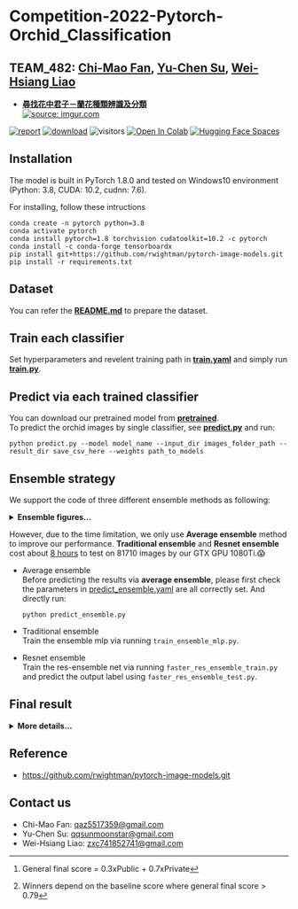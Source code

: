 # Competition-2022-Pytorch-Orchid_Classification  
## TEAM_482: [Chi-Mao Fan](https://github.com/FanChiMao), [Yu-Chen Su](https://github.com/Modovado), [Wei-Hsiang Liao](https://github.com/zxc741852741)  

- [**尋找花中君子－蘭花種類辨識及分類**](https://tbrain.trendmicro.com.tw/Competitions/Details/20)  
<a href="https://tbrain.trendmicro.com.tw/Competitions/Details/20"><img src="https://i.imgur.com/Ubhj0LR.png" title="source: imgur.com" /></a>  

[![report](https://img.shields.io/badge/Supplementary-Report-yellow)](https://drive.google.com/drive/folders/1NzX75sgm8Z4br_NVP4SDZ80CjpjfUb_f?usp=sharing) [![download](https://img.shields.io/github/downloads/FanChiMao/Competition-2022-Pytorch-Orchid_Classification/total)](https://github.com/FanChiMao/Competition-2022-Pytorch-Orchid_Classification/releases/tag/v0.0) ![visitors](https://visitor-badge.glitch.me/badge?page_id=FanChiMao/Orchid_AICUP) [![Open In Colab](https://colab.research.google.com/assets/colab-badge.svg)](https://colab.research.google.com/drive/1TAlJB2QhbgE6fW-a3qph8bJr0blbQvzN?usp=sharing) [![Hugging Face Spaces](https://img.shields.io/badge/%F0%9F%A4%97%20Hugging%20Face-Spaces-blue)](https://huggingface.co/spaces/52Hz/Orchid_classification_AICUP)  

## Installation
The model is built in PyTorch 1.8.0 and tested on Windows10 environment  
(Python: 3.8, CUDA: 10.2, cudnn: 7.6).  

For installing, follow these intructions
```
conda create -n pytorch python=3.8  
conda activate pytorch  
conda install pytorch=1.8 torchvision cudatoolkit=10.2 -c pytorch  
conda install -c conda-forge tensorboardx
pip install git+https://github.com/rwightman/pytorch-image-models.git
pip install -r requirements.txt
```

## Dataset  
You can refer the [**README.md**](dataset/README.md) to prepare the dataset.  

## Train each classifier  
Set hyperparameters and revelent training path in [**train.yaml**](train.yaml) and simply run [**train.py**](train.py).  

## Predict via each trained classifier  
You can download our pretrained model from [**pretrained**](./pretrained).  
To predict the orchid images by single classifier, see [**predict.py**](predict.py) and run:  
```
python predict.py --model model_name --input_dir images_folder_path --result_dir save_csv_here --weights path_to_models
```

## Ensemble strategy  
We support the code of three different ensemble methods as following: 
<details>  
<summary><strong>Ensemble figures...</strong></summary>   
  
<table>
  <tr>
    <td> <img src = "https://i.imgur.com/g4GREcK.jpg" width="400"> </td>
    <td> <img src = "https://i.imgur.com/WA4jq5G.jpg" width="400"> </td>
    <td> <img src = "https://i.imgur.com/wlnXdpx.jpg" width="400"> </td>
  </tr>
  <tr>
    <td><p align="center"><b>Average ensemble</b></p></td>
    <td><p align="center"><b>Traditional ensemble</b></p></td>
    <td><p align="center"><b>Resnet ensemble</b></p></td>
  </tr>
</table>
</details>    

However, due to the time limitation, we only use **Average ensemble** method to improve our performance. **Traditional ensemble** and **Resnet ensemble** cost about <u>8 hours</u> to test on 81710 images by our GTX GPU 1080Ti.😱  

- Average ensemble  
  Before predicting the results via **average ensemble**, please first check the parameters in [predict_ensemble.yaml](https://github.com/FanChiMao/Competition-2022-Pytorch-Orchid_Classification/blob/main/predict_ensemble.yaml) are all correctly set. And directly run:  
  ```
  python predict_ensemble.py
  ```

- Traditional ensemble  
  Train the ensemble mlp via running `train_ensemble_mlp.py`.

- Resnet ensemble  
  Train the res-ensemble net via running `faster_res_ensemble_train.py` and predict the output label using `faster_res_ensemble_test.py`.

## Final result  
<details>  
<summary><strong>More details...</strong></summary>   
  
- Score (accuracy)  
    - Public dataset: 90.00%  
    - Private dataset: 78.03%  
    - General final score[^1]: 81.63%  
    - Specific orchids: 96.15%  
  
        |                     |  Public set  |  Private set |  General final score|  
        | ------------------- | :----------: | :----------: | :-----------------: |  
        | Best accuracy       |      0.900077|      0.780395|          0.816300277|  
  

- Official final leaderboard  
    - PDF leaderboard: https://drive.google.com/file/d/1XEMtN1nZEf0kqwAbFIGAT0S_sKUQss-K/view?usp=sharing  
    - Registration teams: 743  
    - Participating teams: 275  
    - Our (TEAM_482) final rank: 18-th[^2]  
  
</details>    
  

## Reference  
- https://github.com/rwightman/pytorch-image-models.git


## Contact us  
- Chi-Mao Fan: qaz5517359@gmail.com  
- Yu-Chen Su:  qqsunmoonstar@gmail.com
- Wei-Hsiang Liao: zxc741852741@gmail.com

[^1]: General final score = 0.3xPublic + 0.7xPrivate  
[^2]: Winners depend on the baseline score where general final score > 0.79    
